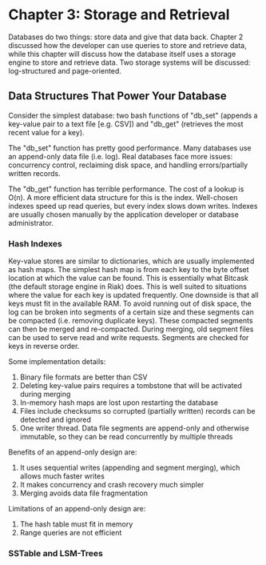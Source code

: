 # Chapter 3: Storage and Retrieval
Databases do two things: store data and give that data back. Chapter 2 discussed how the developer can use queries to store and retrieve data, while this chapter will discuss how the database itself uses a storage engine to store and retrieve data. Two storage systems will be discussed: log-structured and page-oriented.

## Data Structures That Power Your Database
Consider the simplest database: two bash functions of "db_set" (appends a key-value pair to a text file [e.g. CSV]) and "db_get" (retrieves the most recent value for a key).

The "db_set" function has pretty good performance. Many databases use an append-only data file (i.e. log). Real databases face more issues: concurrency control, reclaiming disk space, and handling errors/partially written records.

The "db_get" function has terrible performance. The cost of a lookup is O(n). A more efficient data structure for this is the index. Well-chosen indexes speed up read queries, but every index slows down writes. Indexes are usually chosen manually by the application developer or database administrator.

### Hash Indexes
Key-value stores are similar to dictionaries, which are usually implemented as hash maps. The simplest hash map is from each key to the byte offset location at which the value can be found. This is essentially what Bitcask (the default storage engine in Riak) does. This is well suited to situations where the value for each key is updated frequently. One downside is that all keys must fit in the available RAM. To avoid running out of disk space, the log can be broken into segments of a certain size and these segments can be compacted (i.e. removing duplicate keys). These compacted segments can then be merged and re-compacted. During merging, old segment files can be used to serve read and write requests. Segments are checked for keys in reverse order.

Some implementation details:
1. Binary file formats are better than CSV
2. Deleting key-value pairs requires a tombstone that will be activated during merging
3. In-memory hash maps are lost upon restarting the database
4. Files include checksums so corrupted (partially written) records can be detected and ignored
5. One writer thread. Data file segments are append-only and otherwise immutable, so they can be read concurrently by multiple threads

Benefits of an append-only design are:
1. It uses sequential writes (appending and segment merging), which allows much faster writes
2. It makes concurrency and crash recovery much simpler
3. Merging avoids data file fragmentation

Limitations of an append-only design are:
1. The hash table must fit in memory
2. Range queries are not efficient

### SSTable and LSM-Trees

